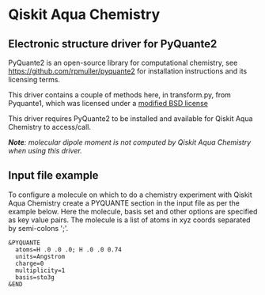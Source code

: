 # Qiskit Aqua Chemistry

## Electronic structure driver for PyQuante2

PyQuante2 is an open-source library for computational chemistry, see https://github.com/rpmuller/pyquante2 for
installation instructions and its licensing terms. 

This driver contains a couple of methods here, in transform.py, from Pyquante1, which was licensed under a
[modified BSD license](./LICENSE.txt) 

This driver requires PyQuante2 to be installed and available for Qiskit Aqua Chemistry to access/call.

_**Note**: molecular dipole moment is not computed by Qiskit Aqua Chemistry when using this driver._

## Input file example
To configure a molecule on which to do a chemistry experiment with Qiskit Aqua Chemistry create a PYQUANTE section
in the input file as per the example below. Here the molecule, basis set and other options are specified as
key value pairs. The molecule is a list of atoms in xyz coords separated by semi-colons ';'.  
```
&PYQUANTE
  atoms=H .0 .0 .0; H .0 .0 0.74
  units=Angstrom
  charge=0
  multiplicity=1
  basis=sto3g
&END
```
